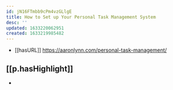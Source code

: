 ```yaml
---
id: jN16FTmbb9cPm4vzGLlgE
title: How to Set up Your Personal Task Management System
desc: ''
updated: 1633220062951
created: 1633219985482
---
```


- [[hasURL]] https://aaronlynn.com/personal-task-management/

## [[p.hasHighlight]]

- 
